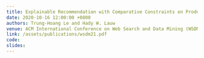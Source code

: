 ```yaml
---
title: Explainable Recommendation with Comparative Constraints on Product Aspects
date: 2020-10-16 12:00:00 +0800
authors: Trung-Hoang Le and Hady W. Lauw
venue: ACM International Conference on Web Search and Data Mining (WSDM'21), Mar 2021.
link: /assets/publications/wsdm21.pdf
code:
slides:
---
```

